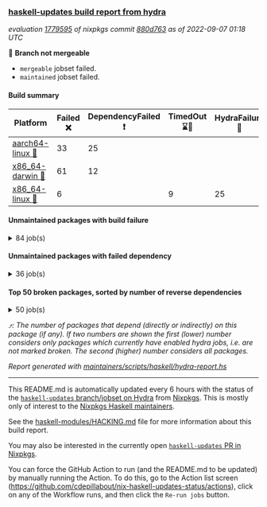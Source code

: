 ### [haskell-updates build report from hydra](https://hydra.nixos.org/jobset/nixpkgs/haskell-updates)
*evaluation [1779595](https://hydra.nixos.org/eval/1779595) of nixpkgs commit [880d763](https://github.com/NixOS/nixpkgs/commits/880d763471be5bf872a81397186f995025c47dc6) as of 2022-09-07 01:18 UTC*

:red_circle: **Branch not mergeable**
  * `mergeable` jobset failed.
  * `maintained` jobset failed.

#### Build summary

 | Platform | Failed :x: | DependencyFailed :heavy_exclamation_mark: | TimedOut :hourglass::no_entry_sign: | HydraFailure :construction: | Unfinished :hourglass_flowing_sand: | Success :heavy_check_mark: | 
 | --- | --- | --- | --- | --- | --- | --- | 
 | [aarch64-linux :iphone:](https://hydra.nixos.org/eval/1779595?filter=.aarch64-linux) | 33 | 25 |  |  | 52 | 6558 | 
 | [x86_64-darwin :apple:](https://hydra.nixos.org/eval/1779595?filter=.x86_64-darwin) | 61 | 12 |  |  |  | 6538 | 
 | [x86_64-linux :penguin:](https://hydra.nixos.org/eval/1779595?filter=.x86_64-linux) | 6 |  | 9 | 25 |  | 6671 | 
#### Unmaintained packages with build failure
<details><summary>84 job(s) </summary>

- [ ] [[:iphone::heavy_check_mark:]](https://hydra.nixos.org/build/188530859) [[:apple::x:]](https://hydra.nixos.org/build/188521739) [[:penguin::heavy_check_mark:]](https://hydra.nixos.org/build/188527609) [haskellPackages.di-core](https://hydra.nixos.org/eval/1779595?filter=haskellPackages.di-core)  :arrow_heading_up: 8 | 11
- [ ] [[:iphone::x:]](https://hydra.nixos.org/build/188962563) [[:apple::heavy_check_mark:]](https://hydra.nixos.org/build/188964356) [[:penguin::heavy_check_mark:]](https://hydra.nixos.org/build/188962864) [haskellPackages.OrderedBits](https://hydra.nixos.org/eval/1779595?filter=haskellPackages.OrderedBits)  :arrow_heading_up: 5 | 36
- [ ] [[:iphone::x:]](https://hydra.nixos.org/build/188963012) [[:apple::heavy_check_mark:]](https://hydra.nixos.org/build/188964507) [[:penguin::heavy_check_mark:]](https://hydra.nixos.org/build/188962729) [haskellPackages.hw-json-simd](https://hydra.nixos.org/eval/1779595?filter=haskellPackages.hw-json-simd)  :arrow_heading_up: 4 | 8
- [ ] [[:iphone::x:]](https://hydra.nixos.org/build/188962223) [[:apple::heavy_check_mark:]](https://hydra.nixos.org/build/188962848) [[:penguin::heavy_check_mark:]](https://hydra.nixos.org/build/188960626) [haskellPackages.hw-simd](https://hydra.nixos.org/eval/1779595?filter=haskellPackages.hw-simd)  :arrow_heading_up: 4 | 8
- [ ] [[:iphone::x:]](https://hydra.nixos.org/build/188520558) [[:apple::heavy_check_mark:]](https://hydra.nixos.org/build/188517775) [[:penguin::heavy_check_mark:]](https://hydra.nixos.org/build/188515773) [haskellPackages.factory](https://hydra.nixos.org/eval/1779595?filter=haskellPackages.factory)  :arrow_heading_up: 2 | 4
- [ ] [[:iphone::x:]](https://hydra.nixos.org/build/188523049) [[:apple::heavy_check_mark:]](https://hydra.nixos.org/build/188522389) [[:penguin::heavy_check_mark:]](https://hydra.nixos.org/build/188523927) [haskellPackages.long-double](https://hydra.nixos.org/eval/1779595?filter=haskellPackages.long-double)  :arrow_heading_up: 2 | 2
- [ ] [[:iphone::x:]](https://hydra.nixos.org/build/188960783) [[:apple::heavy_check_mark:]](https://hydra.nixos.org/build/188961265) [[:penguin::heavy_check_mark:]](https://hydra.nixos.org/build/188960973) [haskellPackages.quic](https://hydra.nixos.org/eval/1779595?filter=haskellPackages.quic)  :arrow_heading_up: 2 | 2
- [ ] [[:iphone::x:]](https://hydra.nixos.org/build/188527672) [[:apple::heavy_check_mark:]](https://hydra.nixos.org/build/188520903) [[:penguin::heavy_check_mark:]](https://hydra.nixos.org/build/188514085) [haskellPackages.freetype2](https://hydra.nixos.org/eval/1779595?filter=haskellPackages.freetype2)  :arrow_heading_up: 1 | 8
- [ ] [[:iphone::x:]](https://hydra.nixos.org/build/188523548) [[:apple::x:]](https://hydra.nixos.org/build/188518576) [[:penguin::heavy_check_mark:]](https://hydra.nixos.org/build/188529066) [haskellPackages.easytensor](https://hydra.nixos.org/eval/1779595?filter=haskellPackages.easytensor)  :arrow_heading_up: 1 | 1
- [ ] [[:iphone::x:]](https://hydra.nixos.org/build/188531074) [[:apple::heavy_check_mark:]](https://hydra.nixos.org/build/188524761) [[:penguin::heavy_check_mark:]](https://hydra.nixos.org/build/188516531) [haskellPackages.kazura-queue](https://hydra.nixos.org/eval/1779595?filter=haskellPackages.kazura-queue)  :arrow_heading_up: 1 | 1
- [ ] [[:iphone::x:]](https://hydra.nixos.org/build/188528592) [[:apple::heavy_check_mark:]](https://hydra.nixos.org/build/188525138) [[:penguin::heavy_check_mark:]](https://hydra.nixos.org/build/188527591) [haskellPackages.nlopt-haskell](https://hydra.nixos.org/eval/1779595?filter=haskellPackages.nlopt-haskell)  :arrow_heading_up: 1 | 1
- [ ] [[:iphone::heavy_check_mark:]](https://hydra.nixos.org/build/189652953) [[:apple::x:]](https://hydra.nixos.org/build/188522304) [[:penguin::heavy_check_mark:]](https://hydra.nixos.org/build/189653077) [haskellPackages.openal-ffi](https://hydra.nixos.org/eval/1779595?filter=haskellPackages.openal-ffi)  :arrow_heading_up: 1 | 1
- [ ] [[:iphone::x:]](https://hydra.nixos.org/build/188520063) [[:apple::heavy_check_mark:]](https://hydra.nixos.org/build/188520961) [[:penguin::heavy_check_mark:]](https://hydra.nixos.org/build/188517390) [haskellPackages.swisstable](https://hydra.nixos.org/eval/1779595?filter=haskellPackages.swisstable)  :arrow_heading_up: 1 | 1
- [ ] [[:iphone::x:]](https://hydra.nixos.org/build/188523030) [[:apple::heavy_check_mark:]](https://hydra.nixos.org/build/188525504) [[:penguin::heavy_check_mark:]](https://hydra.nixos.org/build/188522045) [haskellPackages.unicode-properties](https://hydra.nixos.org/eval/1779595?filter=haskellPackages.unicode-properties)  :arrow_heading_up: 1 | 1
- [ ] [[:iphone::x:]](https://hydra.nixos.org/build/188512508) [[:apple::heavy_check_mark:]](https://hydra.nixos.org/build/188528927) [[:penguin::heavy_check_mark:]](https://hydra.nixos.org/build/188526876) [haskellPackages.flatparse](https://hydra.nixos.org/eval/1779595?filter=haskellPackages.flatparse)  :arrow_heading_up: 0 | 7
- [ ] [[:iphone::heavy_check_mark:]](https://hydra.nixos.org/build/188523138) [[:apple::x:]](https://hydra.nixos.org/build/188521457) [[:penguin::heavy_check_mark:]](https://hydra.nixos.org/build/188516838) [haskellPackages.PyF](https://hydra.nixos.org/eval/1779595?filter=haskellPackages.PyF)  :arrow_heading_up: 0 | 4
- [ ] [[:iphone::heavy_check_mark:]](https://hydra.nixos.org/build/188520367) [[:apple::x:]](https://hydra.nixos.org/build/188526722) [[:penguin::heavy_check_mark:]](https://hydra.nixos.org/build/188517791) [haskellPackages.hmidi](https://hydra.nixos.org/eval/1779595?filter=haskellPackages.hmidi)  :arrow_heading_up: 0 | 4
- [ ] [[:iphone::x:]](https://hydra.nixos.org/build/188960590) [[:apple::x:]](https://hydra.nixos.org/build/188960716) [[:penguin::x:]](https://hydra.nixos.org/build/188959878) [haskellPackages.text-display](https://hydra.nixos.org/eval/1779595?filter=haskellPackages.text-display)  :arrow_heading_up: 0 | 3
- [ ] [[:iphone::x:]](https://hydra.nixos.org/build/188527633) [[:apple::x:]](https://hydra.nixos.org/build/188538652) [[:penguin::heavy_check_mark:]](https://hydra.nixos.org/build/188526929) [haskellPackages.json-rpc](https://hydra.nixos.org/eval/1779595?filter=haskellPackages.json-rpc)  :arrow_heading_up: 0 | 2
- [ ] [[:iphone::heavy_check_mark:]](https://hydra.nixos.org/build/188529829) [[:apple::x:]](https://hydra.nixos.org/build/188517585) [[:penguin::heavy_check_mark:]](https://hydra.nixos.org/build/188517481) [haskellPackages.posix-socket](https://hydra.nixos.org/eval/1779595?filter=haskellPackages.posix-socket)  :arrow_heading_up: 0 | 2
- [ ] [[:iphone::heavy_check_mark:]](https://hydra.nixos.org/build/189653182) [[:apple::x:]](https://hydra.nixos.org/build/188962372) [[:penguin::heavy_check_mark:]](https://hydra.nixos.org/build/189653149) [haskellPackages.gi-gdkx11](https://hydra.nixos.org/eval/1779595?filter=haskellPackages.gi-gdkx11)  :arrow_heading_up: 0 | 1
- [ ] [[:iphone::heavy_check_mark:]](https://hydra.nixos.org/build/188519811) [[:apple::x:]](https://hydra.nixos.org/build/188517061) [[:penguin::heavy_check_mark:]](https://hydra.nixos.org/build/188528479) [haskellPackages.hamid](https://hydra.nixos.org/eval/1779595?filter=haskellPackages.hamid)  :arrow_heading_up: 0 | 1
- [ ] [[:iphone::heavy_check_mark:]](https://hydra.nixos.org/build/188523835) [[:apple::x:]](https://hydra.nixos.org/build/188519499) [[:penguin::heavy_check_mark:]](https://hydra.nixos.org/build/188515284) [haskellPackages.hmatrix-morpheus](https://hydra.nixos.org/eval/1779595?filter=haskellPackages.hmatrix-morpheus)  :arrow_heading_up: 0 | 1
- [ ] [[:iphone::heavy_check_mark:]](https://hydra.nixos.org/build/188524996) [[:apple::x:]](https://hydra.nixos.org/build/188516402) [[:penguin::heavy_check_mark:]](https://hydra.nixos.org/build/188520922) [haskellPackages.huckleberry](https://hydra.nixos.org/eval/1779595?filter=haskellPackages.huckleberry)  :arrow_heading_up: 0 | 1
- [ ] [[:iphone::x:]](https://hydra.nixos.org/build/188530753) [[:apple::heavy_check_mark:]](https://hydra.nixos.org/build/188520657) [[:penguin::heavy_check_mark:]](https://hydra.nixos.org/build/188523953) [haskellPackages.picosat](https://hydra.nixos.org/eval/1779595?filter=haskellPackages.picosat)  :arrow_heading_up: 0 | 1
- [ ] [[:iphone::x:]](https://hydra.nixos.org/build/188961531) [[:apple::x:]](https://hydra.nixos.org/build/188962344) [[:penguin::x:]](https://hydra.nixos.org/build/188964882) [haskellPackages.psx](https://hydra.nixos.org/eval/1779595?filter=haskellPackages.psx)  :arrow_heading_up: 0 | 1
- [ ] [[:iphone::heavy_check_mark:]](https://hydra.nixos.org/build/188521691) [[:apple::x:]](https://hydra.nixos.org/build/188522709) [[:penguin::heavy_check_mark:]](https://hydra.nixos.org/build/188512967) [haskellPackages.select](https://hydra.nixos.org/eval/1779595?filter=haskellPackages.select)  :arrow_heading_up: 0 | 1
- [ ] [[:iphone::heavy_check_mark:]](https://hydra.nixos.org/build/188515108) [[:apple::x:]](https://hydra.nixos.org/build/188515357) [[:penguin::heavy_check_mark:]](https://hydra.nixos.org/build/188531668) [haskellPackages.sysinfo](https://hydra.nixos.org/eval/1779595?filter=haskellPackages.sysinfo)  :arrow_heading_up: 0 | 1
- [ ] [[:iphone::x:]](https://hydra.nixos.org/build/188964836) [[:apple::x:]](https://hydra.nixos.org/build/188961439) [[:penguin::heavy_check_mark:]](https://hydra.nixos.org/build/188962598) [haskellPackages.yu-auth](https://hydra.nixos.org/eval/1779595?filter=haskellPackages.yu-auth)  :arrow_heading_up: 0 | 1
- [ ] [[:iphone::heavy_check_mark:]](https://hydra.nixos.org/build/188519616) [[:apple::x:]](https://hydra.nixos.org/build/188512644) [[:penguin::heavy_check_mark:]](https://hydra.nixos.org/build/188528160) [haskellPackages.FractalArt](https://hydra.nixos.org/eval/1779595?filter=haskellPackages.FractalArt) 
- [ ] [[:iphone::x:]](https://hydra.nixos.org/build/188511577) [[:apple::heavy_check_mark:]](https://hydra.nixos.org/build/188512377) [[:penguin::heavy_check_mark:]](https://hydra.nixos.org/build/188522781) [haskellPackages.HsASA](https://hydra.nixos.org/eval/1779595?filter=haskellPackages.HsASA) 
- [ ] [[:iphone::x:]](https://hydra.nixos.org/build/188964312) [[:apple::x:]](https://hydra.nixos.org/build/188960637) [[:penguin::x:]](https://hydra.nixos.org/build/188963649) [haskellPackages.aeson-dependent-sum](https://hydra.nixos.org/eval/1779595?filter=haskellPackages.aeson-dependent-sum) 
- [ ] [[:iphone::heavy_check_mark:]](https://hydra.nixos.org/build/188519407) [[:apple::x:]](https://hydra.nixos.org/build/188526065) [[:penguin::heavy_check_mark:]](https://hydra.nixos.org/build/188529644) [haskellPackages.chiphunk](https://hydra.nixos.org/eval/1779595?filter=haskellPackages.chiphunk) 
- [ ] [[:iphone::x:]](https://hydra.nixos.org/build/188960211) [[:apple::heavy_check_mark:]](https://hydra.nixos.org/build/188964316) [[:penguin::heavy_check_mark:]](https://hydra.nixos.org/build/188963787) [haskellPackages.comfort-fftw](https://hydra.nixos.org/eval/1779595?filter=haskellPackages.comfort-fftw) 
- [ ] [[:iphone::heavy_check_mark:]](https://hydra.nixos.org/build/188529151) [[:apple::x:]](https://hydra.nixos.org/build/188514463) [[:penguin::heavy_check_mark:]](https://hydra.nixos.org/build/188513078) [haskellPackages.diskhash](https://hydra.nixos.org/eval/1779595?filter=haskellPackages.diskhash) 
- [ ] [[:iphone::x:]](https://hydra.nixos.org/build/188963236) [[:apple::x:]](https://hydra.nixos.org/build/188960407) [[:penguin::x:]](https://hydra.nixos.org/build/188964305) [haskellPackages.dns-patterns](https://hydra.nixos.org/eval/1779595?filter=haskellPackages.dns-patterns) 
- [ ] [[:iphone::heavy_check_mark:]](https://hydra.nixos.org/build/188520596) [[:apple::x:]](https://hydra.nixos.org/build/188530234) [[:penguin::heavy_check_mark:]](https://hydra.nixos.org/build/188530222) [haskellPackages.env-extra](https://hydra.nixos.org/eval/1779595?filter=haskellPackages.env-extra) 
- [ ] [[:iphone::heavy_check_mark:]](https://hydra.nixos.org/build/188964846) [[:apple::x:]](https://hydra.nixos.org/build/188964008) [[:penguin::heavy_check_mark:]](https://hydra.nixos.org/build/188960533) [haskellPackages.epub-tools](https://hydra.nixos.org/eval/1779595?filter=haskellPackages.epub-tools) 
- [ ] [[:iphone::heavy_check_mark:]](https://hydra.nixos.org/build/188528735) [[:apple::x:]](https://hydra.nixos.org/build/188525564) [[:penguin::heavy_check_mark:]](https://hydra.nixos.org/build/188530814) [haskellPackages.fudgets](https://hydra.nixos.org/eval/1779595?filter=haskellPackages.fudgets) 
- [ ] [[:iphone::heavy_check_mark:]](https://hydra.nixos.org/build/188511826) [[:apple::x:]](https://hydra.nixos.org/build/188538485) [[:penguin::heavy_check_mark:]](https://hydra.nixos.org/build/188524997) [haskellPackages.gerrit](https://hydra.nixos.org/eval/1779595?filter=haskellPackages.gerrit) 
- [ ] [[:iphone::heavy_check_mark:]](https://hydra.nixos.org/build/188516893) [[:apple::x:]](https://hydra.nixos.org/build/188531434) [[:penguin::heavy_check_mark:]](https://hydra.nixos.org/build/188517411) [haskellPackages.ghc-gc-hook](https://hydra.nixos.org/eval/1779595?filter=haskellPackages.ghc-gc-hook) 
- [ ] [[:apple::x:]](https://hydra.nixos.org/build/188960281) [haskellPackages.gi-gtkosxapplication](https://hydra.nixos.org/eval/1779595?filter=haskellPackages.gi-gtkosxapplication) 
- [ ] [[:iphone::x:]](https://hydra.nixos.org/build/189653126) [[:penguin::heavy_check_mark:]](https://hydra.nixos.org/build/189653139) [haskellPackages.gnome-keyring](https://hydra.nixos.org/eval/1779595?filter=haskellPackages.gnome-keyring) 
- [ ] [[:apple::x:]](https://hydra.nixos.org/build/188529237) [haskellPackages.gtk-mac-integration](https://hydra.nixos.org/eval/1779595?filter=haskellPackages.gtk-mac-integration) 
- [ ] [[:iphone::heavy_check_mark:]](https://hydra.nixos.org/build/189653138) [[:apple::x:]](https://hydra.nixos.org/build/188531305) [[:penguin::heavy_check_mark:]](https://hydra.nixos.org/build/189653224) [haskellPackages.gtk-traymanager](https://hydra.nixos.org/eval/1779595?filter=haskellPackages.gtk-traymanager) 
- [ ] [[:apple::x:]](https://hydra.nixos.org/build/188517753) [haskellPackages.gtk3-mac-integration](https://hydra.nixos.org/eval/1779595?filter=haskellPackages.gtk3-mac-integration) 
- [ ] [[:iphone::heavy_check_mark:]](https://hydra.nixos.org/build/188512443) [[:apple::x:]](https://hydra.nixos.org/build/188517720) [[:penguin::heavy_check_mark:]](https://hydra.nixos.org/build/188525767) [haskellPackages.hid](https://hydra.nixos.org/eval/1779595?filter=haskellPackages.hid) 
- [ ] [[:iphone::heavy_check_mark:]](https://hydra.nixos.org/build/188960130) [[:apple::x:]](https://hydra.nixos.org/build/188964652) [[:penguin::heavy_check_mark:]](https://hydra.nixos.org/build/188960968) [haskellPackages.highlight](https://hydra.nixos.org/eval/1779595?filter=haskellPackages.highlight) 
- [ ] [[:iphone::heavy_check_mark:]](https://hydra.nixos.org/build/188530554) [[:apple::x:]](https://hydra.nixos.org/build/188538884) [[:penguin::heavy_check_mark:]](https://hydra.nixos.org/build/188514319) [haskellPackages.hinotify-conduit](https://hydra.nixos.org/eval/1779595?filter=haskellPackages.hinotify-conduit) 
- [ ] [[:iphone::x:]](https://hydra.nixos.org/build/188961476) [[:apple::x:]](https://hydra.nixos.org/build/188959822) [[:penguin::x:]](https://hydra.nixos.org/build/188964268) [haskellPackages.hs-opentelemetry-instrumentation-hspec](https://hydra.nixos.org/eval/1779595?filter=haskellPackages.hs-opentelemetry-instrumentation-hspec) 
- [ ] [[:iphone::heavy_check_mark:]](https://hydra.nixos.org/build/188524045) [[:apple::x:]](https://hydra.nixos.org/build/188516565) [[:penguin::heavy_check_mark:]](https://hydra.nixos.org/build/188529540) [haskellPackages.hsshellscript](https://hydra.nixos.org/eval/1779595?filter=haskellPackages.hsshellscript) 
- [ ] [[:iphone::heavy_check_mark:]](https://hydra.nixos.org/build/188526801) [[:apple::x:]](https://hydra.nixos.org/build/188521095) [[:penguin::heavy_check_mark:]](https://hydra.nixos.org/build/188511691) [haskellPackages.hssourceinfo](https://hydra.nixos.org/eval/1779595?filter=haskellPackages.hssourceinfo) 
- [ ] [[:iphone::x:]](https://hydra.nixos.org/build/188530542) [[:apple::heavy_check_mark:]](https://hydra.nixos.org/build/188511545) [[:penguin::heavy_check_mark:]](https://hydra.nixos.org/build/188529424) [haskellPackages.immortal-queue](https://hydra.nixos.org/eval/1779595?filter=haskellPackages.immortal-queue) 
- [ ] [[:iphone::heavy_check_mark:]](https://hydra.nixos.org/build/188519108) [[:apple::x:]](https://hydra.nixos.org/build/188530624) [[:penguin::heavy_check_mark:]](https://hydra.nixos.org/build/188527026) [haskellPackages.interprocess](https://hydra.nixos.org/eval/1779595?filter=haskellPackages.interprocess) 
- [ ] [[:iphone::heavy_check_mark:]](https://hydra.nixos.org/build/189653284) [[:apple::x:]](https://hydra.nixos.org/build/188959996) [[:penguin::heavy_check_mark:]](https://hydra.nixos.org/build/189653083) [haskellPackages.intricacy](https://hydra.nixos.org/eval/1779595?filter=haskellPackages.intricacy) 
- [ ] [[:iphone::heavy_check_mark:]](https://hydra.nixos.org/build/188527947) [[:apple::x:]](https://hydra.nixos.org/build/188527901) [[:penguin::heavy_check_mark:]](https://hydra.nixos.org/build/188516168) [haskellPackages.ipcvar](https://hydra.nixos.org/eval/1779595?filter=haskellPackages.ipcvar) 
- [ ] [[:iphone::x:]](https://hydra.nixos.org/build/188514773) [[:apple::heavy_check_mark:]](https://hydra.nixos.org/build/188511438) [[:penguin::heavy_check_mark:]](https://hydra.nixos.org/build/188525731) [haskellPackages.jammittools](https://hydra.nixos.org/eval/1779595?filter=haskellPackages.jammittools) 
- [ ] [[:apple::x:]](https://hydra.nixos.org/build/188512197) [haskellPackages.kqueue](https://hydra.nixos.org/eval/1779595?filter=haskellPackages.kqueue) 
- [ ] [[:iphone::heavy_check_mark:]](https://hydra.nixos.org/build/188523906) [[:apple::x:]](https://hydra.nixos.org/build/188529931) [[:penguin::heavy_check_mark:]](https://hydra.nixos.org/build/188531110) [haskellPackages.linux-framebuffer](https://hydra.nixos.org/eval/1779595?filter=haskellPackages.linux-framebuffer) 
- [ ] [[:iphone::heavy_check_mark:]](https://hydra.nixos.org/build/188963770) [[:apple::x:]](https://hydra.nixos.org/build/188962064) [[:penguin::heavy_check_mark:]](https://hydra.nixos.org/build/188961829) [haskellPackages.mediawiki2latex](https://hydra.nixos.org/eval/1779595?filter=haskellPackages.mediawiki2latex) 
- [ ] [[:iphone::heavy_check_mark:]](https://hydra.nixos.org/build/188531283) [[:apple::x:]](https://hydra.nixos.org/build/188531433) [[:penguin::heavy_check_mark:]](https://hydra.nixos.org/build/188526336) [haskellPackages.memfd](https://hydra.nixos.org/eval/1779595?filter=haskellPackages.memfd) 
- [ ] [[:iphone::heavy_check_mark:]](https://hydra.nixos.org/build/188513101) [[:apple::x:]](https://hydra.nixos.org/build/188515231) [[:penguin::heavy_check_mark:]](https://hydra.nixos.org/build/188522896) [haskellPackages.mercury-api](https://hydra.nixos.org/eval/1779595?filter=haskellPackages.mercury-api) 
- [ ] [[:iphone::x:]](https://hydra.nixos.org/build/188513900) [[:apple::heavy_check_mark:]](https://hydra.nixos.org/build/188525860) [[:penguin::heavy_check_mark:]](https://hydra.nixos.org/build/188518443) [haskellPackages.mock-time](https://hydra.nixos.org/eval/1779595?filter=haskellPackages.mock-time) 
- [ ] [[:iphone::heavy_check_mark:]](https://hydra.nixos.org/build/188523988) [[:apple::x:]](https://hydra.nixos.org/build/188522684) [[:penguin::heavy_check_mark:]](https://hydra.nixos.org/build/188524975) [haskellPackages.nano-cryptr](https://hydra.nixos.org/eval/1779595?filter=haskellPackages.nano-cryptr) 
- [ ] [[:iphone::heavy_check_mark:]](https://hydra.nixos.org/build/189653101) [[:apple::x:]](https://hydra.nixos.org/build/188962584) [[:penguin::heavy_check_mark:]](https://hydra.nixos.org/build/189652913) [haskellPackages.persistent-pagination](https://hydra.nixos.org/eval/1779595?filter=haskellPackages.persistent-pagination) 
- [ ] [[:iphone::heavy_check_mark:]](https://hydra.nixos.org/build/188961005) [[:apple::x:]](https://hydra.nixos.org/build/188962546) [[:penguin::heavy_check_mark:]](https://hydra.nixos.org/build/188963198) [haskellPackages.phatsort](https://hydra.nixos.org/eval/1779595?filter=haskellPackages.phatsort) 
- [ ] [[:iphone::heavy_check_mark:]](https://hydra.nixos.org/build/188513381) [[:apple::x:]](https://hydra.nixos.org/build/188513109) [[:penguin::heavy_check_mark:]](https://hydra.nixos.org/build/188519687) [haskellPackages.ping-wrapper](https://hydra.nixos.org/eval/1779595?filter=haskellPackages.ping-wrapper) 
- [ ] [[:iphone::x:]](https://hydra.nixos.org/build/188514359) [[:apple::heavy_check_mark:]](https://hydra.nixos.org/build/188528379) [[:penguin::heavy_check_mark:]](https://hydra.nixos.org/build/188520335) [haskellPackages.plex](https://hydra.nixos.org/eval/1779595?filter=haskellPackages.plex) 
- [ ] [[:iphone::heavy_check_mark:]](https://hydra.nixos.org/build/188512769) [[:apple::x:]](https://hydra.nixos.org/build/188525041) [[:penguin::heavy_check_mark:]](https://hydra.nixos.org/build/188526813) [haskellPackages.posix-timer](https://hydra.nixos.org/eval/1779595?filter=haskellPackages.posix-timer) 
- [ ] [[:iphone::x:]](https://hydra.nixos.org/build/188531124) [[:apple::heavy_check_mark:]](https://hydra.nixos.org/build/188538708) [[:penguin::heavy_check_mark:]](https://hydra.nixos.org/build/188527911) [haskellPackages.powerqueue-distributed](https://hydra.nixos.org/eval/1779595?filter=haskellPackages.powerqueue-distributed) 
- [ ] [[:iphone::heavy_check_mark:]](https://hydra.nixos.org/build/188521487) [[:apple::x:]](https://hydra.nixos.org/build/188524156) [[:penguin::heavy_check_mark:]](https://hydra.nixos.org/build/188529314) [haskellPackages.procex](https://hydra.nixos.org/eval/1779595?filter=haskellPackages.procex) 
- [ ] [[:iphone::heavy_check_mark:]](https://hydra.nixos.org/build/188522826) [[:apple::x:]](https://hydra.nixos.org/build/188520589) [[:penguin::heavy_check_mark:]](https://hydra.nixos.org/build/188527009) [haskellPackages.pthread](https://hydra.nixos.org/eval/1779595?filter=haskellPackages.pthread) 
- [ ] [[:iphone::x:]](https://hydra.nixos.org/build/188519827) [[:apple::heavy_check_mark:]](https://hydra.nixos.org/build/188523622) [[:penguin::heavy_check_mark:]](https://hydra.nixos.org/build/188515845) [haskellPackages.risc386](https://hydra.nixos.org/eval/1779595?filter=haskellPackages.risc386) 
- [ ] [[:iphone::heavy_check_mark:]](https://hydra.nixos.org/build/189653251) [[:apple::x:]](https://hydra.nixos.org/build/188528650) [[:penguin::heavy_check_mark:]](https://hydra.nixos.org/build/189653019) [haskellPackages.sfml-audio](https://hydra.nixos.org/eval/1779595?filter=haskellPackages.sfml-audio) 
- [ ] [[:iphone::heavy_check_mark:]](https://hydra.nixos.org/build/188527786) [[:apple::x:]](https://hydra.nixos.org/build/188521833) [[:penguin::heavy_check_mark:]](https://hydra.nixos.org/build/188525359) [haskellPackages.shared-memory](https://hydra.nixos.org/eval/1779595?filter=haskellPackages.shared-memory) 
- [ ] [[:iphone::heavy_check_mark:]](https://hydra.nixos.org/build/188960651) [[:apple::x:]](https://hydra.nixos.org/build/188959900) [[:penguin::hourglass::no_entry_sign:]](https://hydra.nixos.org/build/188960355) [haskellPackages.skews](https://hydra.nixos.org/eval/1779595?filter=haskellPackages.skews) 
- [ ] [[:iphone::x:]](https://hydra.nixos.org/build/188516395) [[:apple::x:]](https://hydra.nixos.org/build/188531377) [[:penguin::heavy_check_mark:]](https://hydra.nixos.org/build/188517761) [haskellPackages.slugify](https://hydra.nixos.org/eval/1779595?filter=haskellPackages.slugify) 
- [ ] [[:iphone::heavy_check_mark:]](https://hydra.nixos.org/build/188526805) [[:apple::x:]](https://hydra.nixos.org/build/188527736) [[:penguin::heavy_check_mark:]](https://hydra.nixos.org/build/188524102) [haskellPackages.tailfile-hinotify](https://hydra.nixos.org/eval/1779595?filter=haskellPackages.tailfile-hinotify) 
- [ ] [[:iphone::x:]](https://hydra.nixos.org/build/188964257) [[:apple::x:]](https://hydra.nixos.org/build/188962364) [[:penguin::x:]](https://hydra.nixos.org/build/188960608) [haskellPackages.trackit](https://hydra.nixos.org/eval/1779595?filter=haskellPackages.trackit) 
- [ ] [[:iphone::x:]](https://hydra.nixos.org/build/188517638) [[:apple::heavy_check_mark:]](https://hydra.nixos.org/build/188528490) [[:penguin::heavy_check_mark:]](https://hydra.nixos.org/build/188520821) [haskellPackages.wiringPi](https://hydra.nixos.org/eval/1779595?filter=haskellPackages.wiringPi) 
- [ ] [[:iphone::heavy_check_mark:]](https://hydra.nixos.org/build/188523722) [[:apple::x:]](https://hydra.nixos.org/build/188512535) [[:penguin::heavy_check_mark:]](https://hydra.nixos.org/build/188527900) [haskellPackages.xmonad-utils](https://hydra.nixos.org/eval/1779595?filter=haskellPackages.xmonad-utils) 
- [ ] [[:iphone::heavy_check_mark:]](https://hydra.nixos.org/build/188516557) [[:apple::x:]](https://hydra.nixos.org/build/188519091) [[:penguin::heavy_check_mark:]](https://hydra.nixos.org/build/188531013) [haskellPackages.yoga](https://hydra.nixos.org/eval/1779595?filter=haskellPackages.yoga) 
- [ ] [[:iphone::heavy_check_mark:]](https://hydra.nixos.org/build/188519734) [[:apple::x:]](https://hydra.nixos.org/build/188521038) [[:penguin::heavy_check_mark:]](https://hydra.nixos.org/build/188527433) [haskellPackages.zot](https://hydra.nixos.org/eval/1779595?filter=haskellPackages.zot) 
- [ ] [[:iphone::heavy_check_mark:]](https://hydra.nixos.org/build/188515567) [[:apple::x:]](https://hydra.nixos.org/build/188529023) [[:penguin::heavy_check_mark:]](https://hydra.nixos.org/build/188514008) [haskellPackages.zxcvbn-c](https://hydra.nixos.org/eval/1779595?filter=haskellPackages.zxcvbn-c) 
</details>

#### Unmaintained packages with failed dependency
<details><summary>36 job(s) </summary>

- [ ] [[:iphone::heavy_check_mark:]](https://hydra.nixos.org/build/188524178) [[:apple::heavy_exclamation_mark:]](https://hydra.nixos.org/build/188528505) [[:penguin::heavy_check_mark:]](https://hydra.nixos.org/build/188513467) [haskellPackages.di-handle](https://hydra.nixos.org/eval/1779595?filter=haskellPackages.di-handle)  :arrow_heading_up: 6 | 9
- [ ] [[:iphone::heavy_check_mark:]](https://hydra.nixos.org/build/188520100) [[:apple::heavy_exclamation_mark:]](https://hydra.nixos.org/build/188524173) [[:penguin::heavy_check_mark:]](https://hydra.nixos.org/build/188519537) [haskellPackages.di-monad](https://hydra.nixos.org/eval/1779595?filter=haskellPackages.di-monad)  :arrow_heading_up: 6 | 9
- [ ] [[:iphone::heavy_check_mark:]](https://hydra.nixos.org/build/188526913) [[:apple::heavy_exclamation_mark:]](https://hydra.nixos.org/build/188518340) [[:penguin::heavy_check_mark:]](https://hydra.nixos.org/build/188526923) [haskellPackages.di-df1](https://hydra.nixos.org/eval/1779595?filter=haskellPackages.di-df1)  :arrow_heading_up: 5 | 8
- [ ] [[:iphone::heavy_exclamation_mark:]](https://hydra.nixos.org/build/188964164) [[:apple::heavy_check_mark:]](https://hydra.nixos.org/build/188963730) [[:penguin::heavy_check_mark:]](https://hydra.nixos.org/build/188962952) [haskellPackages.PrimitiveArray](https://hydra.nixos.org/eval/1779595?filter=haskellPackages.PrimitiveArray)  :arrow_heading_up: 4 | 35
- [ ] [[:iphone::heavy_exclamation_mark:]](https://hydra.nixos.org/build/188963331) [[:apple::heavy_check_mark:]](https://hydra.nixos.org/build/188963122) [[:penguin::heavy_check_mark:]](https://hydra.nixos.org/build/188963679) [haskellPackages.BiobaseTypes](https://hydra.nixos.org/eval/1779595?filter=haskellPackages.BiobaseTypes)  :arrow_heading_up: 3 | 21
- [ ] [[:iphone::heavy_exclamation_mark:]](https://hydra.nixos.org/build/188964430) [[:apple::heavy_check_mark:]](https://hydra.nixos.org/build/188963958) [[:penguin::heavy_check_mark:]](https://hydra.nixos.org/build/188964695) [haskellPackages.hw-json-standard-cursor](https://hydra.nixos.org/eval/1779595?filter=haskellPackages.hw-json-standard-cursor)  :arrow_heading_up: 2 | 6
- [ ] [[:iphone::heavy_exclamation_mark:]](https://hydra.nixos.org/build/188960186) [[:apple::heavy_check_mark:]](https://hydra.nixos.org/build/188964398) [[:penguin::heavy_check_mark:]](https://hydra.nixos.org/build/188964813) [haskellPackages.hw-json-simple-cursor](https://hydra.nixos.org/eval/1779595?filter=haskellPackages.hw-json-simple-cursor)  :arrow_heading_up: 2 | 4
- [ ] [[:iphone::heavy_exclamation_mark:]](https://hydra.nixos.org/build/188961735) [[:apple::heavy_check_mark:]](https://hydra.nixos.org/build/188964811) [[:penguin::heavy_check_mark:]](https://hydra.nixos.org/build/188964587) [haskellPackages.BiobaseENA](https://hydra.nixos.org/eval/1779595?filter=haskellPackages.BiobaseENA)  :arrow_heading_up: 1 | 18
- [ ] [[:iphone::heavy_check_mark:]](https://hydra.nixos.org/build/188511459) [[:apple::heavy_exclamation_mark:]](https://hydra.nixos.org/build/188531174) [[:penguin::heavy_check_mark:]](https://hydra.nixos.org/build/188531030) [haskellPackages.di-polysemy](https://hydra.nixos.org/eval/1779595?filter=haskellPackages.di-polysemy)  :arrow_heading_up: 1 | 4
- [ ] [[:iphone::heavy_exclamation_mark:]](https://hydra.nixos.org/build/188960404) [[:apple::heavy_check_mark:]](https://hydra.nixos.org/build/188962662) [[:penguin::heavy_check_mark:]](https://hydra.nixos.org/build/188960570) [haskellPackages.hw-json](https://hydra.nixos.org/eval/1779595?filter=haskellPackages.hw-json)  :arrow_heading_up: 1 | 3
- [ ] [[:iphone::heavy_exclamation_mark:]](https://hydra.nixos.org/build/188964332) [[:apple::heavy_check_mark:]](https://hydra.nixos.org/build/188961406) [[:penguin::heavy_check_mark:]](https://hydra.nixos.org/build/188962162) [haskellPackages.http3](https://hydra.nixos.org/eval/1779595?filter=haskellPackages.http3)  :arrow_heading_up: 1 | 1
- [ ] [[:iphone::heavy_check_mark:]](https://hydra.nixos.org/build/188525694) [[:apple::heavy_exclamation_mark:]](https://hydra.nixos.org/build/188513152) [[:penguin::heavy_check_mark:]](https://hydra.nixos.org/build/188522461) [haskellPackages.moto](https://hydra.nixos.org/eval/1779595?filter=haskellPackages.moto)  :arrow_heading_up: 1 | 1
- [ ] [[:iphone::heavy_check_mark:]](https://hydra.nixos.org/build/188959993) [[:apple::heavy_exclamation_mark:]](https://hydra.nixos.org/build/188961921) [[:penguin::hourglass::no_entry_sign:]](https://hydra.nixos.org/build/188961403) [haskellPackages.wss-client](https://hydra.nixos.org/eval/1779595?filter=haskellPackages.wss-client)  :arrow_heading_up: 1 | 1
- [ ] [[:iphone::heavy_exclamation_mark:]](https://hydra.nixos.org/build/188960607) [[:apple::heavy_check_mark:]](https://hydra.nixos.org/build/188961374) [[:penguin::heavy_check_mark:]](https://hydra.nixos.org/build/188959787) [haskellPackages.BiobaseXNA](https://hydra.nixos.org/eval/1779595?filter=haskellPackages.BiobaseXNA)  :arrow_heading_up: 0 | 17
- [ ] [[:iphone::heavy_exclamation_mark:]](https://hydra.nixos.org/build/188960395) [[:apple::heavy_check_mark:]](https://hydra.nixos.org/build/188960843) [[:penguin::heavy_check_mark:]](https://hydra.nixos.org/build/188961958) [haskellPackages.BiobaseFasta](https://hydra.nixos.org/eval/1779595?filter=haskellPackages.BiobaseFasta)  :arrow_heading_up: 0 | 3
- [ ] [[:iphone::heavy_exclamation_mark:]](https://hydra.nixos.org/build/188963910) [[:apple::heavy_check_mark:]](https://hydra.nixos.org/build/188960153) [[:penguin::heavy_check_mark:]](https://hydra.nixos.org/build/188960943) [haskellPackages.hw-dsv](https://hydra.nixos.org/eval/1779595?filter=haskellPackages.hw-dsv)  :arrow_heading_up: 0 | 3
- [ ] [[:iphone::heavy_check_mark:]](https://hydra.nixos.org/build/188530740) [[:apple::heavy_exclamation_mark:]](https://hydra.nixos.org/build/188521484) [[:penguin::heavy_check_mark:]](https://hydra.nixos.org/build/188513823) [haskellPackages.di](https://hydra.nixos.org/eval/1779595?filter=haskellPackages.di)  :arrow_heading_up: 0 | 2
- [ ] [[:iphone::heavy_exclamation_mark:]](https://hydra.nixos.org/build/188963986) [[:apple::heavy_check_mark:]](https://hydra.nixos.org/build/188960025) [[:penguin::heavy_check_mark:]](https://hydra.nixos.org/build/188961192) [haskellPackages.hw-json-lens](https://hydra.nixos.org/eval/1779595?filter=haskellPackages.hw-json-lens)  :arrow_heading_up: 0 | 1
- [ ] [[:iphone::heavy_exclamation_mark:]](https://hydra.nixos.org/build/188962492) [[:apple::heavy_check_mark:]](https://hydra.nixos.org/build/188964195) [[:penguin::heavy_check_mark:]](https://hydra.nixos.org/build/188963460) [haskellPackages.align-audio](https://hydra.nixos.org/eval/1779595?filter=haskellPackages.align-audio) 
- [ ] [[:iphone::heavy_exclamation_mark:]](https://hydra.nixos.org/build/188524935) [[:apple::heavy_exclamation_mark:]](https://hydra.nixos.org/build/188515211) [[:penguin::heavy_check_mark:]](https://hydra.nixos.org/build/188518061) [haskellPackages.easytensor-vulkan](https://hydra.nixos.org/eval/1779595?filter=haskellPackages.easytensor-vulkan) 
- [ ] [[:iphone::heavy_exclamation_mark:]](https://hydra.nixos.org/build/188521926) [[:apple::heavy_check_mark:]](https://hydra.nixos.org/build/188527299) [[:penguin::heavy_check_mark:]](https://hydra.nixos.org/build/188526695) [haskellPackages.fishfood](https://hydra.nixos.org/eval/1779595?filter=haskellPackages.fishfood) 
- [ ] [[:iphone::heavy_exclamation_mark:]](https://hydra.nixos.org/build/188512821) [[:apple::heavy_check_mark:]](https://hydra.nixos.org/build/188528322) [[:penguin::heavy_check_mark:]](https://hydra.nixos.org/build/188519411) [haskellPackages.harfbuzz-pure](https://hydra.nixos.org/eval/1779595?filter=haskellPackages.harfbuzz-pure) 
- [ ] [[:iphone::heavy_exclamation_mark:]](https://hydra.nixos.org/build/188527331) [[:apple::heavy_check_mark:]](https://hydra.nixos.org/build/188526648) [[:penguin::heavy_check_mark:]](https://hydra.nixos.org/build/188522681) [haskellPackages.hmatrix-nlopt](https://hydra.nixos.org/eval/1779595?filter=haskellPackages.hmatrix-nlopt) 
- [ ] [[:iphone::heavy_exclamation_mark:]](https://hydra.nixos.org/build/188528149) [[:apple::heavy_check_mark:]](https://hydra.nixos.org/build/188517176) [[:penguin::heavy_check_mark:]](https://hydra.nixos.org/build/188521231) [haskellPackages.hriemann](https://hydra.nixos.org/eval/1779595?filter=haskellPackages.hriemann) 
- [ ] [[:iphone::heavy_exclamation_mark:]](https://hydra.nixos.org/build/188519855) [[:apple::heavy_check_mark:]](https://hydra.nixos.org/build/188525245) [[:penguin::heavy_check_mark:]](https://hydra.nixos.org/build/188511721) [haskellPackages.hs-swisstable-hashtables-class](https://hydra.nixos.org/eval/1779595?filter=haskellPackages.hs-swisstable-hashtables-class) 
- [ ] [[:iphone::heavy_exclamation_mark:]](https://hydra.nixos.org/build/188962190) [[:apple::heavy_check_mark:]](https://hydra.nixos.org/build/188964243) [[:penguin::heavy_check_mark:]](https://hydra.nixos.org/build/188962799) [haskellPackages.hw-simd-cli](https://hydra.nixos.org/eval/1779595?filter=haskellPackages.hw-simd-cli) 
- [ ] [[:iphone::heavy_check_mark:]](https://hydra.nixos.org/build/189653024) [[:apple::heavy_exclamation_mark:]](https://hydra.nixos.org/build/188514249) [[:penguin::heavy_check_mark:]](https://hydra.nixos.org/build/189652977) [haskellPackages.moto-postgresql](https://hydra.nixos.org/eval/1779595?filter=haskellPackages.moto-postgresql) 
- [ ] [[:iphone::heavy_check_mark:]](https://hydra.nixos.org/build/188960474) [[:apple::heavy_exclamation_mark:]](https://hydra.nixos.org/build/188962184) [[:penguin::hourglass::no_entry_sign:]](https://hydra.nixos.org/build/188961630) [haskellPackages.network-messagepack-rpc-websocket](https://hydra.nixos.org/eval/1779595?filter=haskellPackages.network-messagepack-rpc-websocket) 
- [ ] [[:iphone::heavy_check_mark:]](https://hydra.nixos.org/build/188960301) [[:apple::heavy_exclamation_mark:]](https://hydra.nixos.org/build/188962519) [[:penguin::hourglass::no_entry_sign:]](https://hydra.nixos.org/build/188963753) [haskellPackages.polysemy-log-di](https://hydra.nixos.org/eval/1779595?filter=haskellPackages.polysemy-log-di) 
- [ ] [[:iphone::heavy_exclamation_mark:]](https://hydra.nixos.org/build/188516455) [[:apple::heavy_check_mark:]](https://hydra.nixos.org/build/188514338) [[:penguin::heavy_check_mark:]](https://hydra.nixos.org/build/188513553) [haskellPackages.rounded](https://hydra.nixos.org/eval/1779595?filter=haskellPackages.rounded) 
- [ ] [[:iphone::heavy_exclamation_mark:]](https://hydra.nixos.org/build/188528920) [[:apple::heavy_check_mark:]](https://hydra.nixos.org/build/188516172) [[:penguin::heavy_check_mark:]](https://hydra.nixos.org/build/188514725) [haskellPackages.rounded-hw](https://hydra.nixos.org/eval/1779595?filter=haskellPackages.rounded-hw) 
- [ ] [[:iphone::heavy_exclamation_mark:]](https://hydra.nixos.org/build/188964839) [[:apple::heavy_check_mark:]](https://hydra.nixos.org/build/188961285) [[:penguin::heavy_check_mark:]](https://hydra.nixos.org/build/188964090) [haskellPackages.sound-collage](https://hydra.nixos.org/eval/1779595?filter=haskellPackages.sound-collage) 
- [ ] [[:iphone::heavy_exclamation_mark:]](https://hydra.nixos.org/build/188525357) [[:apple::heavy_check_mark:]](https://hydra.nixos.org/build/188520559) [[:penguin::heavy_check_mark:]](https://hydra.nixos.org/build/188529243) [haskellPackages.squeeze](https://hydra.nixos.org/eval/1779595?filter=haskellPackages.squeeze) 
- [ ] [[:iphone::heavy_exclamation_mark:]](https://hydra.nixos.org/build/188512076) [[:apple::heavy_check_mark:]](https://hydra.nixos.org/build/188519717) [[:penguin::heavy_check_mark:]](https://hydra.nixos.org/build/188523768) [haskellPackages.unicode-names](https://hydra.nixos.org/eval/1779595?filter=haskellPackages.unicode-names) 
- [ ] [[:iphone::heavy_exclamation_mark:]](https://hydra.nixos.org/build/188964578) [[:apple::heavy_check_mark:]](https://hydra.nixos.org/build/188961740) [[:penguin::heavy_check_mark:]](https://hydra.nixos.org/build/188963241) [haskellPackages.warp-quic](https://hydra.nixos.org/eval/1779595?filter=haskellPackages.warp-quic) 
- [ ] [[:iphone::heavy_check_mark:]](https://hydra.nixos.org/build/188530073) [[:apple::heavy_exclamation_mark:]](https://hydra.nixos.org/build/188528712) [[:penguin::heavy_check_mark:]](https://hydra.nixos.org/build/188514622) [haskellPackages.xbattbar](https://hydra.nixos.org/eval/1779595?filter=haskellPackages.xbattbar) 
</details>

#### Top 50 broken packages, sorted by number of reverse dependencies
<details><summary>50 job(s) </summary>

[amazonka-core](https://packdeps.haskellers.com/reverse/amazonka-core) :arrow_heading_up: 185  
[gogol-core](https://packdeps.haskellers.com/reverse/gogol-core) :arrow_heading_up: 184  
[haskell98](https://packdeps.haskellers.com/reverse/haskell98) :arrow_heading_up: 153  
[enumerator](https://packdeps.haskellers.com/reverse/enumerator) :arrow_heading_up: 56  
[util](https://packdeps.haskellers.com/reverse/util) :arrow_heading_up: 49  
[derive](https://packdeps.haskellers.com/reverse/derive) :arrow_heading_up: 48  
[amazonka](https://packdeps.haskellers.com/reverse/amazonka) :arrow_heading_up: 43  
[accelerate](https://packdeps.haskellers.com/reverse/accelerate) :arrow_heading_up: 42  
[parseargs](https://packdeps.haskellers.com/reverse/parseargs) :arrow_heading_up: 42  
[MonadCatchIO-transformers](https://packdeps.haskellers.com/reverse/MonadCatchIO-transformers) :arrow_heading_up: 41  
[data-lens](https://packdeps.haskellers.com/reverse/data-lens) :arrow_heading_up: 33  
[rank1dynamic](https://packdeps.haskellers.com/reverse/rank1dynamic) :arrow_heading_up: 33  
[distributed-static](https://packdeps.haskellers.com/reverse/distributed-static) :arrow_heading_up: 31  
[language-ecmascript](https://packdeps.haskellers.com/reverse/language-ecmascript) :arrow_heading_up: 31  
[distributed-process](https://packdeps.haskellers.com/reverse/distributed-process) :arrow_heading_up: 30  
[iteratee](https://packdeps.haskellers.com/reverse/iteratee) :arrow_heading_up: 29  
[jmacro](https://packdeps.haskellers.com/reverse/jmacro) :arrow_heading_up: 29  
[mmsyn3](https://packdeps.haskellers.com/reverse/mmsyn3) :arrow_heading_up: 28  
[autodocodec-yaml](https://packdeps.haskellers.com/reverse/autodocodec-yaml) :arrow_heading_up: 26  
[crypto-numbers](https://packdeps.haskellers.com/reverse/crypto-numbers) :arrow_heading_up: 25  
[either-unwrap](https://packdeps.haskellers.com/reverse/either-unwrap) :arrow_heading_up: 25  
[sydtest](https://packdeps.haskellers.com/reverse/sydtest) :arrow_heading_up: 23  
[crypto-pubkey](https://packdeps.haskellers.com/reverse/crypto-pubkey) :arrow_heading_up: 22  
[haskelldb](https://packdeps.haskellers.com/reverse/haskelldb) :arrow_heading_up: 22  
[wxdirect](https://packdeps.haskellers.com/reverse/wxdirect) :arrow_heading_up: 22  
[alg](https://packdeps.haskellers.com/reverse/alg) :arrow_heading_up: 21  
[amazonka-s3](https://packdeps.haskellers.com/reverse/amazonka-s3) :arrow_heading_up: 21  
[mmsyn2](https://packdeps.haskellers.com/reverse/mmsyn2) :arrow_heading_up: 21  
[wxc](https://packdeps.haskellers.com/reverse/wxc) :arrow_heading_up: 21  
[biocore](https://packdeps.haskellers.com/reverse/biocore) :arrow_heading_up: 20  
[wxcore](https://packdeps.haskellers.com/reverse/wxcore) :arrow_heading_up: 20  
[attoparsec-enumerator](https://packdeps.haskellers.com/reverse/attoparsec-enumerator) :arrow_heading_up: 19  
[bytestring-show](https://packdeps.haskellers.com/reverse/bytestring-show) :arrow_heading_up: 19  
[fay](https://packdeps.haskellers.com/reverse/fay) :arrow_heading_up: 19  
[wx](https://packdeps.haskellers.com/reverse/wx) :arrow_heading_up: 19  
[asn1-data](https://packdeps.haskellers.com/reverse/asn1-data) :arrow_heading_up: 18  
[dbus-core](https://packdeps.haskellers.com/reverse/dbus-core) :arrow_heading_up: 18  
[gtksourceview2](https://packdeps.haskellers.com/reverse/gtksourceview2) :arrow_heading_up: 18  
[ukrainian-phonetics-basic](https://packdeps.haskellers.com/reverse/ukrainian-phonetics-basic) :arrow_heading_up: 18  
[HGamer3D-Data](https://packdeps.haskellers.com/reverse/HGamer3D-Data) :arrow_heading_up: 17  
[certificate](https://packdeps.haskellers.com/reverse/certificate) :arrow_heading_up: 17  
[dbus-client](https://packdeps.haskellers.com/reverse/dbus-client) :arrow_heading_up: 17  
[gconf](https://packdeps.haskellers.com/reverse/gconf) :arrow_heading_up: 17  
[gtk-serialized-event](https://packdeps.haskellers.com/reverse/gtk-serialized-event) :arrow_heading_up: 17  
[cuda](https://packdeps.haskellers.com/reverse/cuda) :arrow_heading_up: 16  
[happstack-jmacro](https://packdeps.haskellers.com/reverse/happstack-jmacro) :arrow_heading_up: 16  
[manatee-core](https://packdeps.haskellers.com/reverse/manatee-core) :arrow_heading_up: 16  
[monads-fd](https://packdeps.haskellers.com/reverse/monads-fd) :arrow_heading_up: 16  
[tls-extra](https://packdeps.haskellers.com/reverse/tls-extra) :arrow_heading_up: 16  
[ADPfusion](https://packdeps.haskellers.com/reverse/ADPfusion) :arrow_heading_up: 15  
</details>


*:arrow_heading_up:: The number of packages that depend (directly or indirectly) on this package (if any). If two numbers are shown the first (lower) number considers only packages which currently have enabled hydra jobs, i.e. are not marked broken. The second (higher) number considers all packages.*

*Report generated with [maintainers/scripts/haskell/hydra-report.hs](https://github.com/NixOS/nixpkgs/blob/haskell-updates/maintainers/scripts/haskell/hydra-report.sh)*


----------------------------------------------------------------------

This README.md is automatically updated every 6 hours with the status of the
[`haskell-updates` branch/jobset on Hydra](https://hydra.nixos.org/jobset/nixpkgs/haskell-updates)
from [Nixpkgs](https://github.com/NixOS/nixpkgs).  This is mostly only of
interest to the [Nixpkgs Haskell maintainers](https://github.com/orgs/NixOS/teams/haskell).

See the
[haskell-modules/HACKING.md](https://github.com/NixOS/nixpkgs/blob/haskell-updates/pkgs/development/haskell-modules/HACKING.md)
file for more information about this build report.

You may also be interested in the currently open
[`haskell-updates` PR in Nixpkgs](https://github.com/nixos/nixpkgs/pulls?q=is%3Apr+is%3Aopen+head%3Ahaskell-updates).

You can force the GitHub Action to run (and the README.md to be updated) by
manually running the Action.  To do this, go to the Action list screen
(https://github.com/cdepillabout/nix-haskell-updates-status/actions),
click on any of the Workflow runs, and then click the `Re-run jobs` button.
